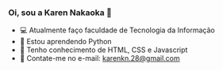 ### Oi, sou a Karen Nakaoka 👋

- 💻 Atualmente faço faculdade de Tecnologia da Informação
- 🌻 Estou aprendendo Python
- 🍒 Tenho conhecimento de HTML, CSS e Javascript
- 📧 Contate-me no e-mail: karenkn.28@gmail.com
